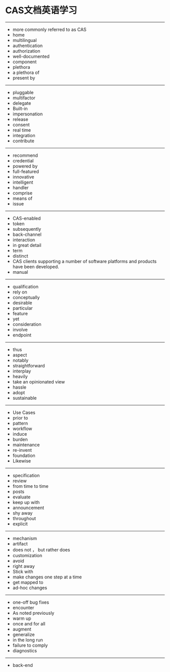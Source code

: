 # CAS文档英语学习
----------
* <div title="通常指CAS">more commonly referred to as CAS</div>
* <div title="主页">home</div>
* <div title="[ˌmʌltiˈlɪŋɡwəl] 多语言">multilingual</div>
* <div title="认证">authentication</div>
* <div title="[ˌɔːθəraɪˈzeɪʃn] 授权">authorization</div>
* <div title="有据可查的">well-documented</div>
* <div title="组件">component</div>
* <div title="过多，过程">plethora</div>
* <div title="大量的">a plethora of</div>
* <div title="采用">present by</div>
----------
* <div title="可插拔的">pluggable</div>
* <div title="多种">multifactor</div>
* <div title="委派">delegate</div>
* <div title="内置">Built-in</div>
* <div title="模拟">impersonation</div>
* <div title="发布">release</div>
* <div title="同意">consent</div>
* <div title="实时">real time</div>
* <div title="集成，融合">integration</div>
* <div title="贡献">contribute</div>
----------
* <div title="推荐">recommend</div>
* <div title="凭证">credential</div>
* <div title="技术支持">powered by</div>
* <div title="功能齐全的">full-featured</div>
* <div title="[ˈɪnəveɪtɪv] 创新的">innovative</div>
* <div title="智能的">intelligent</div>
* <div title="操作者">handler</div>
* <div title="包含">comprise</div>
* <div title="方法">means of</div>
* <div title="问题，发布">issue</div>
----------
* <div title="有CAS能力的">CAS-enabled</div>
* <div title="令牌">token</div>
* <div title="随后">subsequently</div>
* <div title="反向通道">back-channel</div>
* <div title="交互">interaction</div>
* <div title="详细描述">in great detail</div>
* <div title="学期，词语">term</div>
* <div title="不同的">distinct</div>
* <div title="CAS已经被开发为支持很多软件平台和产品">CAS clients supporting a number of software platforms and products have been developed.</div>
* <div title="手册，人工的">manual</div>
----------
* <div title="资格，限定">qualification</div>
* <div title="依赖">rely on</div>
* <div title="概念上">conceptually</div>
* <div title="理想的">desirable</div>
* <div title="特殊的">particular</div>
* <div title="功能，特征">feature</div>
* <div title="然而">yet</div>
* <div title="思考，注意事项">consideration</div>
* <div title="涉及">involve</div>
* <div title="端点">endpoint</div>
----------
* <div title="因此">thus</div>
* <div title="方面">aspect</div>
* <div title="尤其">notably</div>
* <div title="直接的，简单的">straightforward</div>
* <div title="相互作用">interplay</div>
* <div title="很大程度上">heavily</div>
* <div title="带着观点">take an opinionated view</div>
* <div title="麻烦">hassle</div>
* <div title="采用">adopt</div>
* <div title="可持续的">sustainable</div>
----------
* <div title="用例">Use Cases</div>
* <div title="在什么之前">prior to</div>
* <div title="模式">pattern</div>
* <div title="工作流程">workflow</div>
* <div title="引起，造成">induce</div>
* <div title="负担">burden</div>
* <div title="维护">maintenance</div>
* <div title="重新发明">re-invent</div>
* <div title="基础">foundation</div>
* <div title="同样">Likewise</div>
----------
* <div title="规范">specification</div>
* <div title="评论">review</div>
* <div title="有时">from time to time</div>
* <div title="帖子">posts</div>
* <div title="评估">evaluate</div>
* <div title="跟上">keep up with</div>
* <div title="公告">announcement</div>
* <div title="回避">shy away</div>
* <div title="通过">throughout</div>
* <div title="明确的">explicit</div>
----------
* <div title="机制">mechanism</div>
* <div title="工件">artifact</div>
* <div title="">does not ， but rather does</div>
* <div title="自定义">customization</div>
* <div title="避免">avoid</div>
* <div title="立即">right away</div>
* <div title="坚持">Stick with</div>
* <div title="一步一步地做改变">make changes one step at a time</div>
* <div title="映射">get mapped to</div>
* <div title="临时更改">ad-hoc changes</div>
----------
* <div title="一次性错误修复">one-off bug fixes</div>
* <div title="遇到">encounter</div>
* <div title="如上所述">As noted previously</div>
* <div title="热身，尝试">warm up</div>
* <div title="一劳永逸">once and for all</div>
* <div title="加强">augment</div>
* <div title="归纳">generalize</div>
* <div title="长时间来看">in the long run</div>
* <div title="不能遵守">failure to comply</div>
* <div title="诊断">diagnostics</div>
----------
* <div title="后端">back-end</div>
